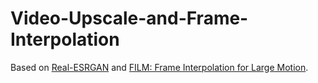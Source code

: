 # Video-Upscale-and-Frame-Interpolation

Based on [Real-ESRGAN](https://github.com/xinntao/Real-ESRGAN) and [FILM: Frame Interpolation for Large Motion](https://github.com/google-research/frame-interpolation). 
